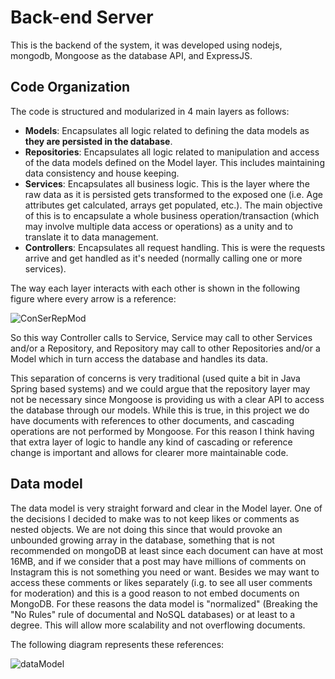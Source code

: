 # Back-end Server

This is the backend of the system, it was developed using nodejs, mongodb, Mongoose as the database API, and ExpressJS.

## Code Organization

The code is structured and modularized in 4 main layers as follows:

* **Models**: Encapsulates all logic related to defining the data models as **they are persisted in the database**.
* **Repositories**: Encapsulates all logic related to manipulation and access of the data models defined on the Model layer. This includes maintaining data consistency and house keeping.
* **Services**: Encapsulates all business logic. This is the layer where the raw data as it is persisted gets transformed to the exposed one (i.e. Age attributes get calculated, arrays get populated, etc.). The main objective of this is to encapsulate a whole business operation/transaction (which may involve multiple data access or operations) as a unity and to translate it to data management.
* **Controllers**: Encapsulates all request handling. This is were the requests arrive and get handled as it's needed (normally calling one or more services).

The way each layer interacts with each other is shown in the following figure where every arrow is a reference:

![ConSerRepMod](https://i.imgur.com/yxPFw2a.png)

So this way Controller calls to Service, Service may call to other Services and/or a Repository, and Repository may call to other Repositories and/or a Model which in turn access the database and handles its data.

This separation of concerns is very traditional (used quite a bit in Java Spring based systems) and we could argue that the repository layer may not be necessary since Mongoose is providing us with a clear API to access the database through our models. While this is true, in this project we do have documents with references to other documents, and cascading operations are not performed by Mongoose. For this reason I think having that extra layer of logic to handle any kind of cascading or reference change is important and allows for clearer more maintainable code.

## Data model

The data model is very straight forward and clear in the Model layer.
One of the decisions I decided to make was to not keep likes or comments as nested objects. We are not doing this since that would provoke an unbounded growing array in the database, something that is not recommended on mongoDB at least since each document can have at most 16MB, and if we consider that a post may have millions of comments on Instagram this is not something you need or want. Besides we may want to access these comments or likes separately (i.g. to see all user comments for moderation) and this is a good reason to not embed documents on MongoDB.
For these reasons the data model is "normalized" (Breaking the "No Rules" rule of documental and NoSQL databases) or at least to a degree. This will allow more scalability and not overflowing documents.

The following diagram represents these references:

![dataModel](https://i.imgur.com/23fQrVB.png)
